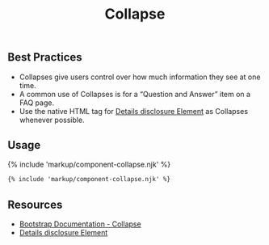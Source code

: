 ﻿---
title: Collapse
summary: Collapses allow users to toggle the visibility of content.
tags: components,collapse
layout: guide
eleventyNavigation:
  key: Collapse
  parent: Components
  order: 150
  excerpt: Collapses allow users to toggle the visibility of content.
  img: /img/illustrations/illus-collapses.svg
---

## Best Practices

- Collapses give users control over how much information they see at one time.
- A common use of Collapses is for a “Question and Answer” item on a FAQ page.
- Use the native HTML tag for [Details disclosure Element](https://developer.mozilla.org/en-US/docs/Web/HTML/Element/details) as Collapses whenever possible.

## Usage

{% include 'markup/component-collapse.njk' %}

```html
{% include 'markup/component-collapse.njk' %}
```

## Resources

- [Bootstrap Documentation - Collapse](https://getbootstrap.com/docs/5.3/components/collapse/)
- [Details disclosure Element](https://developer.mozilla.org/en-US/docs/Web/HTML/Element/details)

